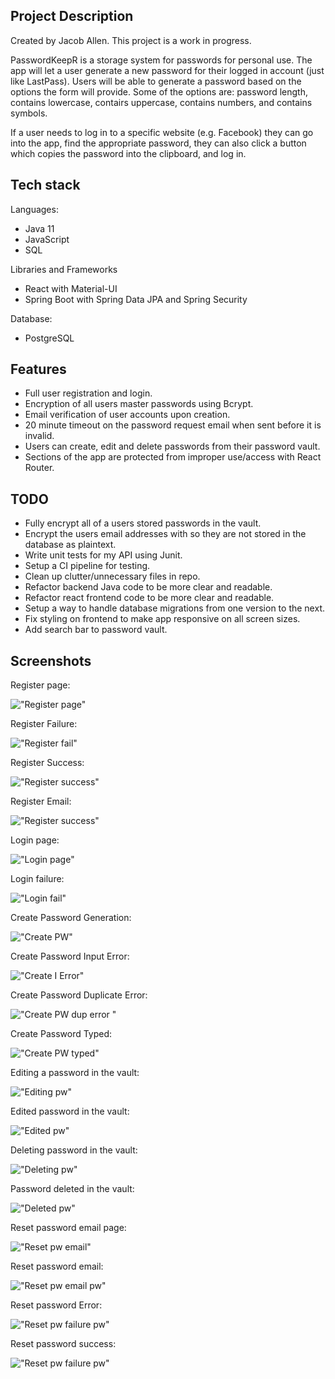 ## Project Description

Created by Jacob Allen. This project is a work in progress.

PasswordKeepR is a storage system for passwords for personal use. The app will let a user generate a new password for their logged in account (just like LastPass). Users will be able to generate a password based on the options the form will provide. Some of the options are: password length, contains lowercase, contairs uppercase, contains numbers, and contains symbols.

If a user needs to log in to a specific website (e.g. Facebook) they can go into the app, find the appropriate password, they can also click a button which copies the password into the clipboard, and log in.

## Tech stack

Languages:

- Java 11
- JavaScript
- SQL

Libraries and Frameworks

- React with Material-UI
- Spring Boot with Spring Data JPA and Spring Security

Database:

- PostgreSQL

## Features

- Full user registration and login.
- Encryption of all users master passwords using Bcrypt.
- Email verification of user accounts upon creation.
- 20 minute timeout on the password request email when sent before it is invalid.
- Users can create, edit and delete passwords from their password vault.
- Sections of the app are protected from improper use/access with React Router.

## TODO

- Fully encrypt all of a users stored passwords in the vault.
- Encrypt the users email addresses with so they are not stored in the database as plaintext.
- Write unit tests for my API using Junit.
- Setup a CI pipeline for testing.
- Clean up clutter/unnecessary files in repo.
- Refactor backend Java code to be more clear and readable.
- Refactor react frontend code to be more clear and readable.
- Setup a way to handle database migrations from one version to the next.
- Fix styling on frontend to make app responsive on all screen sizes.
- Add search bar to password vault.

## Screenshots

Register page:

!["Register page"](https://github.com/jallen2034/passwordKeeperSpringBoot/blob/master/docs/Screenshots/register.png)

Register Failure:

!["Register fail"](https://github.com/jallen2034/passwordKeeperSpringBoot/blob/master/docs/Screenshots/registerFail.png)

Register Success:

!["Register success"](https://github.com/jallen2034/passwordKeeperSpringBoot/blob/master/docs/Screenshots/registerSuccess.png)

Register Email:

!["Register success"](https://github.com/jallen2034/passwordKeeperSpringBoot/blob/master/docs/Screenshots/emailRegister.png)

Login page:

!["Login page"](https://github.com/jallen2034/passwordKeeperSpringBoot/blob/master/docs/Screenshots/login.png)

Login failure:

!["Login fail"](https://github.com/jallen2034/passwordKeeperSpringBoot/blob/master/docs/Screenshots/loginFail.png)

Create Password Generation:

!["Create PW"](https://github.com/jallen2034/passwordKeeperSpringBoot/blob/master/docs/Screenshots/createPasswordGenerate.png)

Create Password Input Error:

!["Create I Error"](https://github.com/jallen2034/passwordKeeperSpringBoot/blob/master/docs/Screenshots/createPasswordDuplicateError.png)

Create Password Duplicate Error:

!["Create PW dup error "](https://github.com/jallen2034/passwordKeeperSpringBoot/blob/master/docs/Screenshots/createPasswordInputError.png)

Create Password Typed:

!["Create PW typed"](https://github.com/jallen2034/passwordKeeperSpringBoot/blob/master/docs/Screenshots/createPasswordTyped.png)

Editing a password in the vault:

!["Editing pw"](https://github.com/jallen2034/passwordKeeperSpringBoot/blob/master/docs/Screenshots/editingPassword.png)

Edited password in the vault:

!["Edited pw"](https://github.com/jallen2034/passwordKeeperSpringBoot/blob/master/docs/Screenshots/editedPassword.png)

Deleting password in the vault:

!["Deleting pw"](https://github.com/jallen2034/passwordKeeperSpringBoot/blob/master/docs/Screenshots/deletingPassword.png)

Password deleted in the vault:

!["Deleted pw"](https://github.com/jallen2034/passwordKeeperSpringBoot/blob/master/docs/Screenshots/passwordDeleted.png)

Reset password email page:

!["Reset pw email"](https://github.com/jallen2034/passwordKeeperSpringBoot/blob/master/docs/Screenshots/resetPasswordEmail.png)

Reset password email:

!["Reset pw email pw"](https://github.com/jallen2034/passwordKeeperSpringBoot/blob/master/docs/Screenshots/passwordResetEmail.png)

Reset password Error:

!["Reset pw failure pw"](https://github.com/jallen2034/passwordKeeperSpringBoot/blob/master/docs/Screenshots/resetPasswordError.png)

Reset password success:

!["Reset pw failure pw"](https://github.com/jallen2034/passwordKeeperSpringBoot/blob/master/docs/Screenshots/passwordResetSuccess.png)



